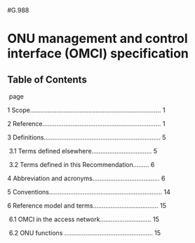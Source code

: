 #G.988

# ONU management and control interface (OMCI) specification

## Table of Contents

​                                                                                        page

1 Scope..........................................................................  1

2 Reference...................................................................  1

3 Definitions..................................................................  5

​    3.1 Terms defined elsewhere..................................  5

​    3.2  Terms defined in this Recommendation......... 6

4 Abbreviation and acronyms...................................... 6

5 Conventions................................................................ 14

6 Reference model and terms..................................... 15

​     6.1 OMCI in the access network............................. 15

​     6.2  ONU functions .................................................. 15